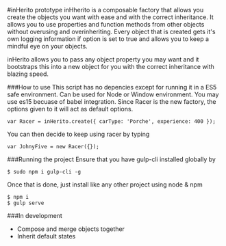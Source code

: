#inHerito prototype
inHherito is a composable factory that allows you create the objects you want with ease and with the correct inheritance. It allows you to use properties and function methods from other objects without overusing and overinheriting. Every object that is created gets it's own logging information if option is set to true and allows you to keep a mindful eye on your objects.

inHerito allows you to pass any object property you may want and it bootstraps this into a new object for you with the correct inheritance with blazing speed.


###How to use
This script has no depencies except for running it in a ES5 safe environment. Can be used for Node or Window environment. You may use es15 becuase of babel integration.
Since Racer is the new factory, the options given to it will act as default options. 

	var Racer = inHerito.create({ carType: 'Porche', experience: 400 });
 
You can then decide to keep using racer by typing

	var JohnyFive = new Racer({});

###Running the project
Ensure that you have gulp-cli installed globally by 
	
	$ sudo npm i gulp-cli -g
	
Once that is done, just install like any other project using node & npm

	$ npm i 
	$ gulp serve
	
	
###In development
- Compose and merge objects together
- Inherit default states